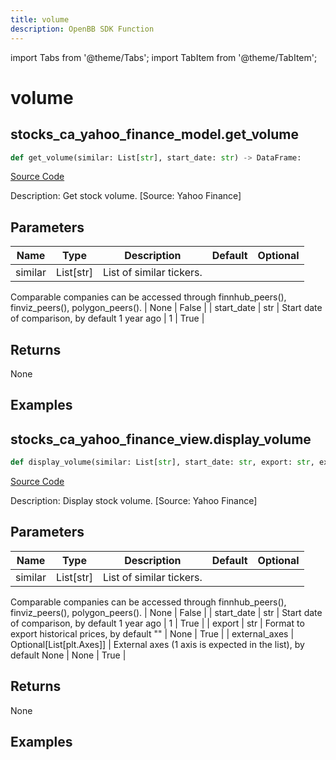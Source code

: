 ```yaml
---
title: volume
description: OpenBB SDK Function
---
```


import Tabs from '@theme/Tabs';
import TabItem from '@theme/TabItem';

# volume

<Tabs>
<TabItem value="model" label="Model" default>

## stocks_ca_yahoo_finance_model.get_volume

```python title='openbb_terminal/stocks/comparison_analysis/yahoo_finance_model.py'
def get_volume(similar: List[str], start_date: str) -> DataFrame:
```
[Source Code](https://github.com/OpenBB-finance/OpenBBTerminal/tree/main/openbb_terminal/stocks/comparison_analysis/yahoo_finance_model.py#L122)

Description: Get stock volume. [Source: Yahoo Finance]

## Parameters

| Name | Type | Description | Default | Optional |
| ---- | ---- | ----------- | ------- | -------- |
| similar | List[str] | List of similar tickers.
Comparable companies can be accessed through
finnhub_peers(), finviz_peers(), polygon_peers(). | None | False |
| start_date | str | Start date of comparison, by default 1 year ago | 1 | True |

## Returns

None

## Examples



</TabItem>
<TabItem value="view" label="View">

## stocks_ca_yahoo_finance_view.display_volume

```python title='openbb_terminal/stocks/comparison_analysis/yahoo_finance_view.py'
def display_volume(similar: List[str], start_date: str, export: str, external_axes: Union[List[matplotlib.axes._axes.Axes], NoneType]) -> None:
```
[Source Code](https://github.com/OpenBB-finance/OpenBBTerminal/tree/main/openbb_terminal/stocks/comparison_analysis/yahoo_finance_view.py#L110)

Description: Display stock volume. [Source: Yahoo Finance]

## Parameters

| Name | Type | Description | Default | Optional |
| ---- | ---- | ----------- | ------- | -------- |
| similar | List[str] | List of similar tickers.
Comparable companies can be accessed through
finnhub_peers(), finviz_peers(), polygon_peers(). | None | False |
| start_date | str | Start date of comparison, by default 1 year ago | 1 | True |
| export | str | Format to export historical prices, by default "" | None | True |
| external_axes | Optional[List[plt.Axes]] | External axes (1 axis is expected in the list), by default None | None | True |

## Returns

None

## Examples



</TabItem>
</Tabs>